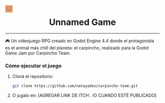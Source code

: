 
<img width="5%" align="left" alt="Carpincho Team Logo" src="assets/icon-team.png" />
<h1 align="center">Unnamed Game</h3>

---

🎮 Un videojuego RPG creado en Godot Engine 4.4 donde el protagonista es el animal más chill del planeta: el carpincho, realizado para la Godot Game Jam por Carpincho Team.



### Cómo ejecutar el juego
1. Cloná el repositorio:
   ```bash
   git clone https://github.com/natayadev/carpincho-team.git
   ```

2. O jugalo en: [AGREGAR LINK DE ITCH . IO CUANDO ESTÉ PUBLICADO]
